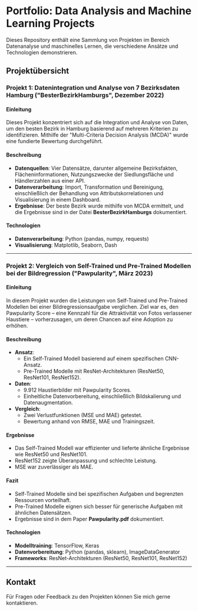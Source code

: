 # Portfolio: Data Analysis and Machine Learning Projects

Dieses Repository enthält eine Sammlung von Projekten im Bereich Datenanalyse und maschinelles Lernen, die verschiedene Ansätze und Technologien demonstrieren. 

## Projektübersicht

### Projekt 1: Datenintegration und Analyse von 7 Bezirksdaten Hamburg ("BesterBezirkHamburgs", Dezember 2022)

#### Einleitung
Dieses Projekt konzentriert sich auf die Integration und Analyse von Daten, um den besten Bezirk in Hamburg basierend auf mehreren Kriterien zu identifizieren. Mithilfe der "Multi-Criteria Decision Analysis (MCDA)" wurde eine fundierte Bewertung durchgeführt.

#### Beschreibung
- **Datenquellen**: Vier Datensätze, darunter allgemeine Bezirksfakten, Flächeninformationen, Nutzungszwecke der Siedlungsfläche und Händlerzahlen aus einer API.
- **Datenverarbeitung**: Import, Transformation und Bereinigung, einschließlich der Behandlung von Attributskorrelationen und Visualisierung in einem Dashboard.
- **Ergebnisse**: Der beste Bezirk wurde mithilfe von MCDA ermittelt, und die Ergebnisse sind in der Datei **BesterBezirkHamburgs** dokumentiert.

#### Technologien
- **Datenverarbeitung**: Python (pandas, numpy, requests)
- **Visualisierung**: Matplotlib, Seaborn, Dash

---

### Projekt 2: Vergleich von Self-Trained und Pre-Trained Modellen bei der Bildregression ("Pawpularity", März 2023)

#### Einleitung
In diesem Projekt wurden die Leistungen von Self-Trained und Pre-Trained Modellen bei einer Bildregressionsaufgabe verglichen. Ziel war es, den Pawpularity Score – eine Kennzahl für die Attraktivität von Fotos verlassener Haustiere – vorherzusagen, um deren Chancen auf eine Adoption zu erhöhen.

#### Beschreibung
- **Ansatz**:
  - Ein Self-Trained Modell basierend auf einem spezifischen CNN-Ansatz.
  - Pre-Trained Modelle mit ResNet-Architekturen (ResNet50, ResNet101, ResNet152).
- **Daten**:
  - 9.912 Haustierbilder mit Pawpularity Scores.
  - Einheitliche Datenvorbereitung, einschließlich Bildskalierung und Datenaugmentation.
- **Vergleich**:
  - Zwei Verlustfunktionen (MSE und MAE) getestet.
  - Bewertung anhand von RMSE, MAE und Trainingszeit.

#### Ergebnisse
- Das Self-Trained Modell war effizienter und lieferte ähnliche Ergebnisse wie ResNet50 und ResNet101.
- ResNet152 zeigte Überanpassung und schlechte Leistung.
- MSE war zuverlässiger als MAE.

#### Fazit
- Self-Trained Modelle sind bei spezifischen Aufgaben und begrenzten Ressourcen vorteilhaft.
- Pre-Trained Modelle eignen sich besser für generische Aufgaben mit ähnlichen Datensätzen.
- Ergebnisse sind in dem Paper **Pawpularity.pdf** dokumentiert.

#### Technologien
- **Modelltraining**: TensorFlow, Keras
- **Datenvorbereitung**: Python (pandas, sklearn), ImageDataGenerator
- **Frameworks**: ResNet-Architekturen (ResNet50, ResNet101, ResNet152)

---

## Kontakt
Für Fragen oder Feedback zu den Projekten können Sie mich gerne kontaktieren.